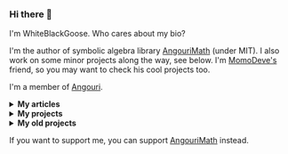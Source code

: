 ### Hi there 👋

I'm WhiteBlackGoose. Who cares about my bio?

I'm the author of symbolic algebra library <a href="https://am.angouri.org">AngouriMath</a> (under MIT). I also work on some minor projects along the way, see below. I'm <a href="https://github.com/MomoDeve">MomoDeve's</a> friend, so you may want to check his cool projects too.

I'm a member of <a href="https://angouri.org">Angouri</a>.

<details><summary><strong>My articles</strong></summary><p>

I wrote a few articles, maybe some people will be interested in them:
1. <a href="https://dzone.com/articles/a-simple-simulation-of-custom-physical-interaction">Simple simulation of custom physical interactions with particles</a>
2. <a href="https://habr.com/en/post/465523/">Yet another snake with Kivy, Python</a>
3. <a href="https://habr.com/en/post/486496/">Symbolic algrebra in C#</a> (quite outdated though, written at the very beginning of AngouriMath)
4. <a href="https://gist.github.com/WhiteBlackGoose/5b84b2237704a91ffe7f34372196df32">Generic tensors in C#</a>
5. <a href="https://habr.com/en/post/528816/">Jupyter in .NET</a>
6. <a href="https://gist.github.com/WhiteBlackGoose/a468aea025dcea34bbed3a196cbd1e77">Parameterless methods are bad for immutable objects</a>
7. <a href="https://www.reddit.com/r/dotnet/comments/jv7qqt/net_jupyter_math_looks_awesome/">Math in Jupyter for .NET</a>

</p></details>

<details><summary><strong>My projects</strong></summary><p>

Sorted from the most important to the least:
1. <a href="https://am.angouri.org">AngouriMath</a> (2019-2021)
2. <a href="https://github.com/asc-community/GenericTensor">GenericTensor</a> (2020)
3. <a href="https://github.com/asc-community/dotnet-benchmarks">DotnetBenchmarks</a> (2020-2021)
4. <a href="https://github.com/WhiteBlackGoose/FieldCache">FieldCache</a> (2020)
5. <a href="https://github.com/WhiteBlackGoose/hgt2png">Hgt to png</a> (2021)
6. <a href="https://github.com/WhiteBlackGoose/UsefulCodeSnippets">Code snippets</a> (2021)

</p>

</details>

<details><summary><strong>My old projects</strong></summary><p>

There're a few projects that I decided to upload to GitHub:
1. <a href="https://github.com/WhiteBlackGoose/leostudio">Leo Studio</a> (2016)
2. <a href="https://github.com/WhiteBlackGoose/GunsVsMonsters">Guns vs Monsters</a> (2016)
3. <a href="https://github.com/WhiteBlackGoose/LogicSchemeEmulator">Logic Scheme Emulator</a> (2017)
4. <a href="https://github.com/WhiteBlackGoose/HI19">HI19 handwriting recognition system</a> (2018-2019)

</p></details>

If you want to support me, you can support <a href="https://patreon.com/AngouriMath">AngouriMath</a> instead.

